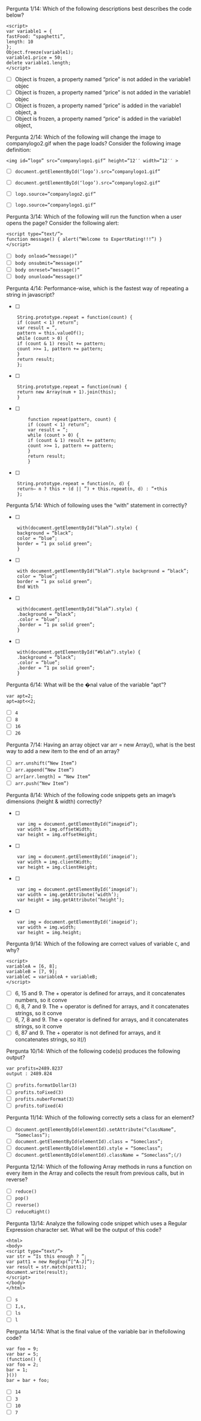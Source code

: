 Pergunta 1/14:
Which of the following descriptions best describes the code below?
```
<script>
var variable1 = {
fastFood: “spaghetti”,
length: 10
};
Object.freeze(variable1);
variable1.price = 50;
delete variable1.length;
</script>
```
- [ ] Object is frozen, a property named “price” is not added in the variable1 objec
- [ ] Object is frozen, a property named “price” is not added in the variable1 objec
- [ ] Object is frozen, a property named “price” is added in the variable1 object, a
- [ ] Object is frozen, a property named “price” is added in the variable1 object,

Pergunta 2/14:
Which of the following will change the image to
companylogo2.gif when the page loads?
Consider the following image definition:
```
<img id=”logo” src=”companylogo1.gif” height=”12′′ width=”12′′ >
```

- [ ] `document.getElementById(‘logo’).src=”companylogo1.gif”`
- [ ] `document.getElementById(‘logo’).src=”companylogo2.gif”`
- [ ] `logo.source=”companylogo2.gif”`
- [ ] `logo.source=”companylogo1.gif”`


Pergunta 3/14:
Which of the following will run the function when a user opens the page?
Consider the following  alert:
```
<script type=”text/”>
function message() { alert(“Welcome to ExpertRating!!!”) }
</script>
```

- [ ] `body onload=”message()”`
- [ ] `body onsubmit=”message()”`
- [ ] `body onreset=”message()”`
- [ ] `body onunload=”message()”`

Pergunta 4/14:
Performance-wise, which is the fastest way of repeating a string in javascript?


- [ ]
```
    String.prototype.repeat = function(count) {
    if (count < 1) return”;
    var result = ”,
    pattern = this.valueOf();
    while (count > 0) {
    if (count & 1) result += pattern;
    count >>= 1, pattern += pattern;
    }
    return result;
    };
```


- [ ]
```
    String.prototype.repeat = function(num) {
    return new Array(num + 1).join(this);
    }
   ```


- [ ]
```
        function repeat(pattern, count) {
        if (count < 1) return”;
        var result = ”;
        while (count > 0) {
        if (count & 1) result += pattern;
        count >>= 1, pattern += pattern;
        }
        return result;
        }
```

- [ ]
```
    String.prototype.repeat = function(n, d) {
    return– n ? this + (d || ”) + this.repeat(n, d) : ”+this
    };
```

Pergunta 5/14:
Which of following uses the “with” statement in  correctly?

- [ ]
```
    with(document.getElementById(“blah”).style) {
    background = “black”;
    color = “blue”;
    border = “1 px solid green”;
    }
```

- [ ]
```
    with document.getElementById(“blah”).style background = “black”;
    color = “blue”;
    border = “1 px solid green”;
    End With
```

- [ ]
```
    with(document.getElementById(“blah”).style) {
    .background = “black”;
    .color = “blue”;
    .border = “1 px solid green”;
    }
```

- [ ]
```
    with(document.getElementById(“#blah”).style) {
    .background = “black”;
    .color = “blue”;
    .border = “1 px solid green”;
    }
```

Pergunta 6/14:
What will be the �nal value of the variable “apt”?
```
var apt=2;
apt=apt<<2;
```

- [ ] `4`
- [ ] `8`
- [ ] `16`
- [ ] `26`

Pergunta 7/14:
Having an array object var arr = new Array(), what is the best way to add a new item to the end of an array?
- [ ] `arr.unshift(“New Item”)`
- [ ] `arr.append(“New Item”)`
- [ ] `arr[arr.length] = “New Item”`
- [ ] `arr.push(“New Item”)`

Pergunta 8/14:
Which of the following code snippets gets an image’s dimensions (height & width) correctly?


- [ ]
```
    var img = document.getElementById(“imageid”);
    var width = img.offsetWidth;
    var height = img.offsetHeight;
```

- [ ]
```
    var img = document.getElementById(‘imageid’);
    var width = img.clientWidth;
    var height = img.clientHeight;
```

- [ ]
```
    var img = document.getElementById(‘imageid’);
    var width = img.getAttribute(‘width’);
    var height = img.getAttribute(‘height’);
```
 
- [ ]
```
    var img = document.getElementById(‘imageid’);
    var width = img.width;
    var height = img.height;
```

Pergunta 9/14:
Which of the following are correct values of variable `C`, and why?
```
<script>
variableA = [6, 8];
variableB = [7, 9];
variableC = variableA + variableB;
</script>
```

- [ ] 6, 15 and 9. The + operator is defined for arrays, and it concatenates numbers, so it conve
- [ ] 6, 8, 7 and 9. The + operator is defined for arrays, and it concatenates strings, so it conve
- [ ] 6, 7, 8 and 9. The + operator is defined for arrays, and it concatenates strings, so it conve
- [ ] 6, 87 and 9. The + operator is not defined for arrays, and it concatenates strings, so it(/)

Pergunta 10/14:
Which of the following code(s) produces the
following output?
```
var profits=2489.8237
output : 2489.824
```

- [ ] `profits.formatDollar(3)`
- [ ] `profits.toFixed(3)`
- [ ] `profits.nuberFormat(3)`
- [ ] `profits.toFixed(4)`

Pergunta 11/14:
Which of the following correctly sets a class for an element?

- [ ] `document.getElementById(elementId).setAttribute(“className”, “Someclass”);`
- [ ] `document.getElementById(elementId).class = “Someclass”;`
- [ ] `document.getElementById(elementId).style = “Someclass”;`
- [ ] `document.getElementById(elementId).className = “Someclass”;(/)`

Pergunta 12/14:
Which of the following Array methods in  runs a function on every item in the Array and collects the result from previous calls, but in reverse?
- [ ] `reduce()`
- [ ] `pop()`
- [ ] `reverse()`
- [ ] `reduceRight()`

Pergunta 13/14:
Analyze the following code snippet which uses a
 Regular Expression character set. What
will be the output of this code?
```
<html>
<body>
<script type=”text/”>
var str = “Is this enough ? ”;
var patt1 = new RegExp(“[^A-J]”);
var result = str.match(patt1);
document.write(result);
</script>
</body>
</html>
```
- [ ] `s`
- [ ] `I,s,`
- [ ] `ls`
- [ ] `l`

Pergunta 14/14:
What is the final value of the variable bar in thefollowing code?
```
var foo = 9;
var bar = 5;
(function() {
var foo = 2;
bar = 1;
}())
bar = bar + foo;
```

- [ ] `14`
- [ ] `3`
- [ ] `10`
- [ ] `7`
